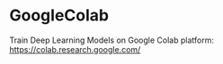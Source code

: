 # GoogleColab

Train Deep Learning Models on Google Colab platform: https://colab.research.google.com/
